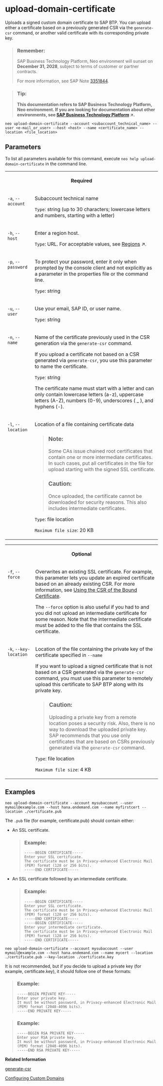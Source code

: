 <!-- loiobb54abf8453b437c848ece7269cbe28f -->

# upload-domain-certificate

Uploads a signed custom domain certificate to SAP BTP. You can upload either a certificate based on a previously generated CSR via the `generate-csr` command, or another valid certificate with its corresponding private key.



> ### Remember:  
> SAP Business Technology Platform, Neo environment will sunset on **December 31, 2028**, subject to terms of customer or partner contracts.
> 
> For more information, see SAP Note [3351844](https://me.sap.com/notes/3351844).

> ### Tip:  
> **This documentation refers to SAP Business Technology Platform, Neo environment. If you are looking for documentation about other environments, see [SAP Business Technology Platform](https://help.sap.com/viewer/65de2977205c403bbc107264b8eccf4b/Cloud/en-US/6a2c1ab5a31b4ed9a2ce17a5329e1dd8.html "SAP Business Technology Platform (SAP BTP) is an integrated offering comprised of four technology portfolios: database and data management, application development and integration, analytics, and intelligent technologies. The platform offers users the ability to turn data into business value, compose end-to-end business processes, and build and extend SAP applications quickly.") :arrow_upper_right:.**



```
neo upload-domain-certificate --account <subaccount_technical_name> --user <e-mail_or_user> --host <host> --name <certificate_name> --location <file_location>
```



## Parameters



To list all parameters available for this command, execute `neo help upload-domain-certificate` in the command line.


<table>
<tr>
<th valign="top" colspan="2">

Required

</th>
</tr>
<tr>
<td valign="top">

`-a`, `--account`

</td>
<td valign="top">

Subaccount technical name

`Type`: string \(up to 30 characters; lowercase letters and numbers, starting with a letter\)

</td>
</tr>
<tr>
<td valign="top">

`-h`, `--host`

</td>
<td valign="top">

Enter a region host.

`Type`: URL. For acceptable values, see [Regions](https://help.sap.com/viewer/65de2977205c403bbc107264b8eccf4b/Cloud/en-US/350356d1dc314d3199dca15bd2ab9b0e.html "You can deploy applications in different regions. Each region represents a geographical location (for example, Europe, US East) where applications, data, or services are hosted.") :arrow_upper_right:.

</td>
</tr>
<tr>
<td valign="top">

`-p`, `--password`

</td>
<td valign="top">

To protect your password, enter it only when prompted by the console client and not explicitly as a parameter in the properties file or the command line.

`Type`: string

</td>
</tr>
<tr>
<td valign="top">

`-u`, `--user`

</td>
<td valign="top">

Use your email, SAP ID, or user name.

`Type`: string

</td>
</tr>
<tr>
<td valign="top">

`-n`, `--name`

</td>
<td valign="top">

Name of the certificate previously used in the CSR generation via the `generate-csr` command.

If you upload a certificate not based on a CSR generated via `generate-csr`, you use this parameter to name the certificate.

`Type`: string

The certificate name must start with a letter and can only contain lowercase letters \(a-z\), uppercase letters \(A-Z\), numbers \(0-9\), underscores \( \_ \), and hyphens \(-\).

</td>
</tr>
<tr>
<td valign="top">

`-l`, `--location`

</td>
<td valign="top">

Location of a file containing certificate data

> ### Note:  
> Some CAs issue chained root certificates that contain one or more intermediate certificates. In such cases, put all certificates in the file for upload starting with the signed SSL certificate.

> ### Caution:  
> Once uploaded, the certificate cannot be downloaded for security reasons. This also includes intermediate certificates.

`Type`: file location

`Maximum file size`: 20 KB

</td>
</tr>
</table>


<table>
<tr>
<th valign="top" colspan="2">

Optional

</th>
</tr>
<tr>
<td valign="top">

`-f`, `--force`

</td>
<td valign="top">

Overwrites an existing SSL certificate. For example, this parameter lets you update an expired certificate based on an already existing CSR. For more information, see [Using the CSR of the Bound Certificate](update-an-expired-certificate-11da7c3.md#loiof16731619a134670ac99915b2049d8d5).

The `--force` option is also useful if you had to and you did not upload an intermediate certificate for some reason. Note that the intermediate certificate must be added to the file that contains the SSL certificate.

</td>
</tr>
<tr>
<td valign="top">

`-k`, `--key-location`

</td>
<td valign="top">

Location of the file containing the private key of the certificate specified in `--name`

If you want to upload a signed certificate that is not based on a CSR generated via the `generate-csr` command, you must use this parameter to remotely upload this certificate to SAP BTP along with its private key.

> ### Caution:  
> Uploading a private key from a remote location poses a security risk. Also, there is no way to download the uploaded private key. SAP recommends that you use only certificates that are based on CSRs previously generated via the `generate-csr` command.

`Type`: file location

`Maximum file size`: 4 KB

</td>
</tr>
</table>



## Examples

```
neo upload-domain-certificate --account mysubaccount --user mymail@example.com --host hana.ondemand.com --name myfirstcert --location ./certificate.pub
```

The `.pub` file \(for example, certificate.pub\) should contain either:

-   An SSL certificate.

    > ### Example:  
    > ```
    > -----BEGIN CERTIFICATE-----
    > Enter your SSL certificate.
    > The certificate must be in Privacy-enhanced Electronic Mail (PEM) format (128 or 256 bits).
    > -----END CERTIFICATE----- 
    > 
    > ```

-   An SSL certificate followed by an intermediate certificate.

    > ### Example:  
    > ```
    > -----BEGIN CERTIFICATE-----
    > Enter your SSL certificate. 
    > The certificate must be in Privacy-enhanced Electronic Mail (PEM) format (128 or 256 bits).
    > -----END CERTIFICATE----- 
    > -----BEGIN CERTIFICATE-----
    > Enter your intermediate certificate.
    > The certificate must be in Privacy-enhanced Electronic Mail (PEM) format (128 or 256 bits).
    > -----END CERTIFICATE----- 
    > ```


```
neo upload-domain-certificate --account mysubaccount --user mymail@example.com --host hana.ondemand.com --name mycert --location ./certificate.pub --key-location ./certificate.key
```

It is not recommended, but if you decide to upload a private key \(for example, certificate.key\), it should follow one of these formats:

> ### Example:  
> ```
> -----BEGIN PRIVATE KEY-----
> Enter your private key.
> It must be without password, in Privacy-enhanced Electronic Mail (PEM) format (2048-4096 bits).
> -----END PRIVATE KEY-----
> ```

> ### Example:  
> ```
> -----BEGIN RSA PRIVATE KEY-----
> Enter your RSA private key.
> It must be without password, in Privacy-enhanced Electronic Mail (PEM) format (2048-4096 bits).
> -----END RSA PRIVATE KEY-----
> ```

**Related Information**  


[generate-csr](generate-csr-f02258d.md "Generates and returns a certificate signing request (CSR).")

[Configuring Custom Domains](configuring-custom-domains-77cf0e6.md#loio77cf0e6cd32e496c9cc8eeac4bedde94 "To make sure that your domain is trusted and all application data is protected, you need to first set up secure SSL communication. The next step will then be to make your application accessible via the custom domain and route traffic to it.")

